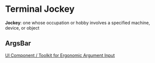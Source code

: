 # Terminal Jockey

**Jockey**: one whose occupation or hobby involves
a specified machine, device, or object

## ArgsBar

[UI Component / Toolkit for Ergonomic Argument Input](docs/crates/args_bar.md)

